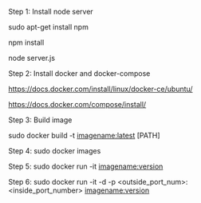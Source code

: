 Step 1: Install node server

sudo apt-get install npm

npm install

node server.js

Step 2: Install docker and docker-compose

https://docs.docker.com/install/linux/docker-ce/ubuntu/

https://docs.docker.com/compose/install/

Step 3: Build image

sudo docker build -t <imagename:latest> [PATH]

Step 4: sudo docker images

Step 5: sudo docker run -it <imagename:version>

Step 6: sudo docker run -it -d -p <outside_port_num>:<inside_port_number> <imagename:version>




